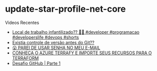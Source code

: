 # update-star-profile-net-core

Videos Recentes
<!-- YOUTUBE:START -->
- [Local de trabalho infantilizado?? 🤔🤔 #developer #programacao #developerslife #devops #shorts](https://www.youtube.com/watch?v=8BJYnYnZ7fk)
- [Existia controle de versão antes do Git??](https://www.youtube.com/watch?v=MPxICLEhVTE)
- [😮​ PAREI DE USAR SENHA NO MEU E-MAIL](https://www.youtube.com/watch?v=ykPirMg_D5s)
- [CONHEÇA O AZURE TERRAFY E IMPORTE SEUS RECURSOS PARA O TERRAFORM](https://www.youtube.com/watch?v=7t4eEoa9Ruc)
- [Desafio GitHub | Parte 1](https://www.youtube.com/watch?v=Nhjaxoxkc2I)
<!-- YOUTUBE:END -->
